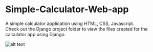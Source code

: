 # Simple-Calculator-Web-app
A simple calculator application using HTML, CSS, Javascript. <br>
Check out the Django project folder to view the files created for the calculator app using Django.

![alt text](https://github.com/CAVIND46016/Simple-Calculator-Web-app/blob/master/calculator.png)
